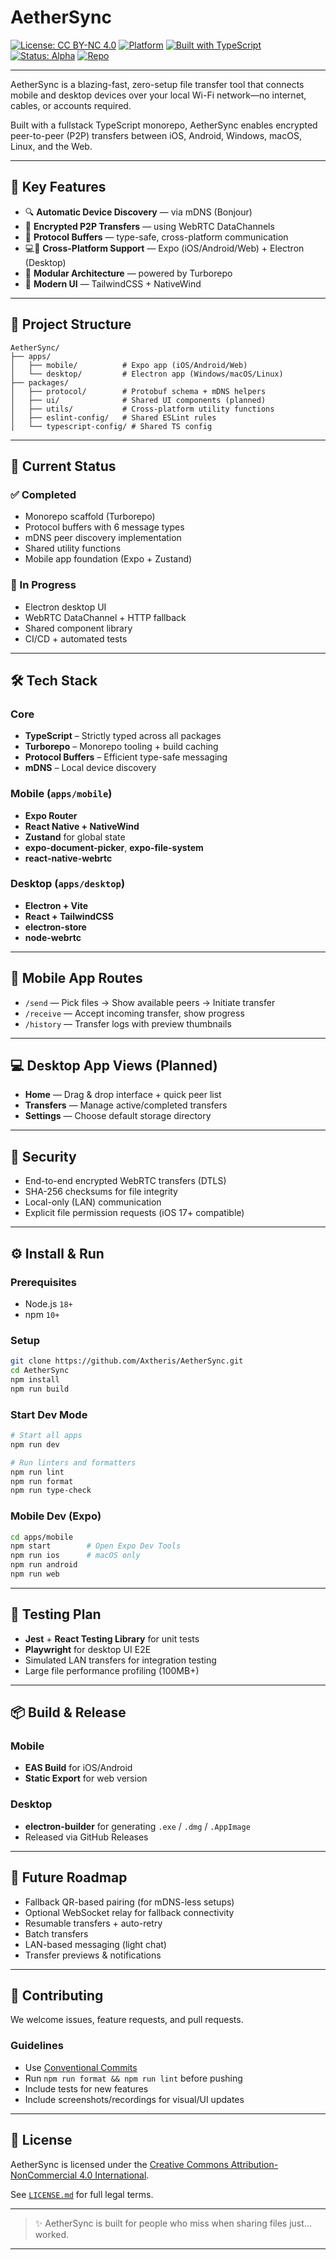 # AetherSync

[![License: CC BY-NC 4.0](https://img.shields.io/badge/license-CC%20BY--NC%204.0-blue.svg)](https://creativecommons.org/licenses/by-nc/4.0/)
[![Platform](https://img.shields.io/badge/platform-Expo%20%2B%20Electron-2ea44f)](https://expo.dev/)
[![Built with TypeScript](https://img.shields.io/badge/built%20with-TypeScript-informational)](https://www.typescriptlang.org/)
[![Status: Alpha](https://img.shields.io/badge/status-Alpha-orange)](https://github.com/Axtheris/AetherSync)
[![Repo](https://img.shields.io/badge/GitHub-Axtheris%2FAetherSync-6e40c9?logo=github)](https://github.com/Axtheris/AetherSync)

---

AetherSync is a blazing-fast, zero-setup file transfer tool that connects mobile and desktop devices over your local Wi-Fi network—no internet, cables, or accounts required.

Built with a fullstack TypeScript monorepo, AetherSync enables encrypted peer-to-peer (P2P) transfers between iOS, Android, Windows, macOS, Linux, and the Web.

---

## 🚀 Key Features

* 🔍 **Automatic Device Discovery** — via mDNS (Bonjour)
* 🔐 **Encrypted P2P Transfers** — using WebRTC DataChannels
* 🧠 **Protocol Buffers** — type-safe, cross-platform communication
* 💻📱 **Cross-Platform Support** — Expo (iOS/Android/Web) + Electron (Desktop)
* 🧩 **Modular Architecture** — powered by Turborepo
* 🎨 **Modern UI** — TailwindCSS + NativeWind

---

## 📁 Project Structure

```
AetherSync/
├── apps/
│   ├── mobile/          # Expo app (iOS/Android/Web)
│   └── desktop/         # Electron app (Windows/macOS/Linux)
├── packages/
│   ├── protocol/        # Protobuf schema + mDNS helpers
│   ├── ui/              # Shared UI components (planned)
│   ├── utils/           # Cross-platform utility functions
│   ├── eslint-config/   # Shared ESLint rules
│   └── typescript-config/ # Shared TS config
```

---

## 🧪 Current Status

### ✅ Completed

* Monorepo scaffold (Turborepo)
* Protocol buffers with 6 message types
* mDNS peer discovery implementation
* Shared utility functions
* Mobile app foundation (Expo + Zustand)

### 🚧 In Progress

* Electron desktop UI
* WebRTC DataChannel + HTTP fallback
* Shared component library
* CI/CD + automated tests

---

## 🛠 Tech Stack

### Core

* **TypeScript** – Strictly typed across all packages
* **Turborepo** – Monorepo tooling + build caching
* **Protocol Buffers** – Efficient type-safe messaging
* **mDNS** – Local device discovery

### Mobile (`apps/mobile`)

* **Expo Router**
* **React Native + NativeWind**
* **Zustand** for global state
* **expo-document-picker**, **expo-file-system**
* **react-native-webrtc**

### Desktop (`apps/desktop`)

* **Electron + Vite**
* **React + TailwindCSS**
* **electron-store**
* **node-webrtc**

---

## 📲 Mobile App Routes

* `/send` — Pick files → Show available peers → Initiate transfer
* `/receive` — Accept incoming transfer, show progress
* `/history` — Transfer logs with preview thumbnails

---

## 💻 Desktop App Views (Planned)

* **Home** — Drag & drop interface + quick peer list
* **Transfers** — Manage active/completed transfers
* **Settings** — Choose default storage directory

---

## 🔐 Security

* End-to-end encrypted WebRTC transfers (DTLS)
* SHA-256 checksums for file integrity
* Local-only (LAN) communication
* Explicit file permission requests (iOS 17+ compatible)

---

## ⚙️ Install & Run

### Prerequisites

* Node.js `18+`
* npm `10+`

### Setup

```bash
git clone https://github.com/Axtheris/AetherSync.git
cd AetherSync
npm install
npm run build
```

### Start Dev Mode

```bash
# Start all apps
npm run dev

# Run linters and formatters
npm run lint
npm run format
npm run type-check
```

### Mobile Dev (Expo)

```bash
cd apps/mobile
npm start        # Open Expo Dev Tools
npm run ios      # macOS only
npm run android
npm run web
```

---

## 🧪 Testing Plan

* **Jest** + **React Testing Library** for unit tests
* **Playwright** for desktop UI E2E
* Simulated LAN transfers for integration testing
* Large file performance profiling (100MB+)

---

## 📦 Build & Release

### Mobile

* **EAS Build** for iOS/Android
* **Static Export** for web version

### Desktop

* **electron-builder** for generating `.exe` / `.dmg` / `.AppImage`
* Released via GitHub Releases

---

## 🧠 Future Roadmap

* Fallback QR-based pairing (for mDNS-less setups)
* Optional WebSocket relay for fallback connectivity
* Resumable transfers + auto-retry
* Batch transfers
* LAN-based messaging (light chat)
* Transfer previews & notifications

---

## 🤝 Contributing

We welcome issues, feature requests, and pull requests.

### Guidelines

* Use [Conventional Commits](https://www.conventionalcommits.org/)
* Run `npm run format && npm run lint` before pushing
* Include tests for new features
* Include screenshots/recordings for visual/UI updates

---

## 📄 License

AetherSync is licensed under the [Creative Commons Attribution-NonCommercial 4.0 International](https://creativecommons.org/licenses/by-nc/4.0/).

See [`LICENSE.md`](./LICENSE.md) for full legal terms.

---

> ✨ AetherSync is built for people who miss when sharing files just... worked.

---
